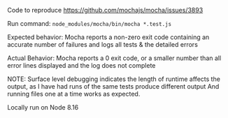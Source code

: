 Code to reproduce https://github.com/mochajs/mocha/issues/3893

Run command: `node_modules/mocha/bin/mocha *.test.js`

Expected behavior: Mocha reports a non-zero exit code containing an accurate number of failures and logs all tests & the detailed errors

Actual Behavior: Mocha reports a 0 exit code, or a smaller number than all error lines displayed and the log does not complete

NOTE: Surface level debugging indicates the length of runtime affects the output, as I have had runs of the same tests produce different output
And running files one at a time works as expected.

Locally run on Node 8.16
